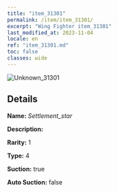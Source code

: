 ```yaml
---
title: "item_31301"
permalink: /item/item_31301/
excerpt: "Wing Fighter item_31301"
last_modified_at: 2023-11-04
locale: en
ref: "item_31301.md"
toc: false
classes: wide
---
```



 ![Unknown_31301](/images/item/Settlement_star_p.png)



## Details

 **Name:** *Settlement_star* 

 **Description:** 

 **Rarity:** 1 

 **Type:** 4 

 **Suction:** true 

 **Auto Suction:** false 


